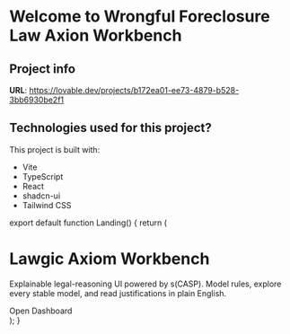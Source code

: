 # Welcome to Wrongful Foreclosure Law Axion Workbench

## Project info

**URL**: https://lovable.dev/projects/b172ea01-ee73-4879-b528-3bb6930be2f1


## Technologies  used for this project?

This project is built with:

- Vite
- TypeScript
- React
- shadcn-ui
- Tailwind CSS

export default function Landing() {
  return (
    <main className="flex min-h-screen flex-col items-center justify-center bg-indigo-50 p-6">
      <h1 className="text-5xl font-extrabold text-indigo-700">
        Lawgic Axiom Workbench
      </h1>
      <p className="mt-4 max-w-xl text-center text-lg text-slate-700">
        Explainable legal-reasoning UI powered by s(CASP). Model rules,
        explore every stable model, and read justifications in plain English.
      </p>
      <Link
        to="/dashboard"
        className="mt-8 inline-block rounded-lg bg-indigo-600 px-6 py-3 text-white shadow-lg transition hover:bg-indigo-700"
      >
        Open Dashboard
      </Link>
    </main>
  );
}



